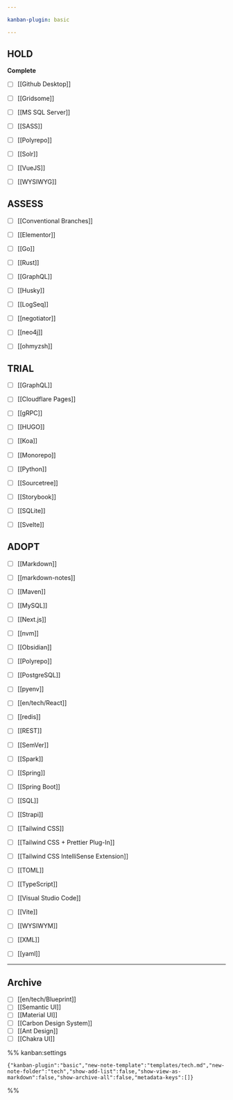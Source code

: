 ```yaml
---

kanban-plugin: basic

---
```


## HOLD

**Complete**
- [ ] [[Github Desktop]]
- [ ] [[Gridsome]]
- [ ] [[MS SQL Server]]
- [ ] [[SASS]]
- [ ] [[Polyrepo]]
- [ ] [[Solr]]
- [ ] [[VueJS]]
- [ ] [[WYSIWYG]]


## ASSESS

- [ ] [[Conventional Branches]]
- [ ] [[Elementor]]
- [ ] [[Go]]
- [ ] [[Rust]]
- [ ] [[GraphQL]]
- [ ] [[Husky]]
- [ ] [[LogSeq]]
- [ ] [[negotiator]]
- [ ] [[neo4j]]
- [ ] [[ohmyzsh]]


## TRIAL

- [ ] [[GraphQL]]
- [ ] [[Cloudflare Pages]]
- [ ] [[gRPC]]
- [ ] [[HUGO]]
- [ ] [[Koa]]
- [ ] [[Monorepo]]
- [ ] [[Python]]
- [ ] [[Sourcetree]]
- [ ] [[Storybook]]
- [ ] [[SQLite]]
- [ ] [[Svelte]]


## ADOPT

- [ ] [[Markdown]]
- [ ] [[markdown-notes]]
- [ ] [[Maven]]
- [ ] [[MySQL]]
- [ ] [[Next.js]]
- [ ] [[nvm]]
- [ ] [[Obsidian]]
- [ ] [[Polyrepo]]
- [ ] [[PostgreSQL]]
- [ ] [[pyenv]]
- [ ] [[en/tech/React]]
- [ ] [[redis]]
- [ ] [[REST]]
- [ ] [[SemVer]]
- [ ] [[Spark]]
- [ ] [[Spring]]
- [ ] [[Spring Boot]]
- [ ] [[SQL]]
- [ ] [[Strapi]]
- [ ] [[Tailwind CSS]]
- [ ] [[Tailwind CSS + Prettier Plug-In]]
- [ ] [[Tailwind CSS IntelliSense Extension]]
- [ ] [[TOML]]
- [ ] [[TypeScript]]
- [ ] [[Visual Studio Code]]
- [ ] [[Vite]]
- [ ] [[WYSIWYM]]
- [ ] [[XML]]
- [ ] [[yaml]]


***

## Archive

- [ ] [[en/tech/Blueprint]]
- [ ] [[Semantic UI]]
- [ ] [[Material UI]]
- [ ] [[Carbon Design System]]
- [ ] [[Ant Design]]
- [ ] [[Chakra UI]]

%% kanban:settings
```
{"kanban-plugin":"basic","new-note-template":"templates/tech.md","new-note-folder":"tech","show-add-list":false,"show-view-as-markdown":false,"show-archive-all":false,"metadata-keys":[]}
```
%%